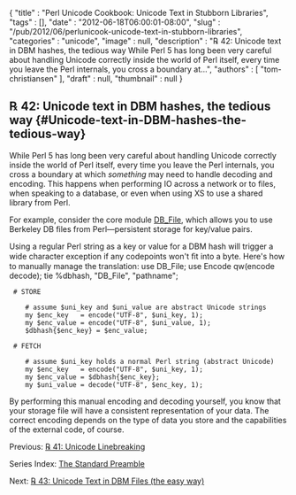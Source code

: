 {
   "title" : "Perl Unicode Cookbook: Unicode Text in Stubborn Libraries",
   "tags" : [],
   "date" : "2012-06-18T06:00:01-08:00",
   "slug" : "/pub/2012/06/perlunicook-unicode-text-in-stubborn-libraries",
   "categories" : "unicode",
   "image" : null,
   "description" : "℞ 42: Unicode text in DBM hashes, the tedious way While Perl 5 has long been very careful about handling Unicode correctly inside the world of Perl itself, every time you leave the Perl internals, you cross a boundary at...",
   "authors" : [
      "tom-christiansen"
   ],
   "draft" : null,
   "thumbnail" : null
}





℞ 42: Unicode text in DBM hashes, the tedious way {#Unicode-text-in-DBM-hashes-the-tedious-way}
-------------------------------------------------

While Perl 5 has long been very careful about handling Unicode correctly
inside the world of Perl itself, every time you leave the Perl
internals, you cross a boundary at which *something* may need to handle
decoding and encoding. This happens when performing IO across a network
or to files, when speaking to a database, or even when using XS to use a
shared library from Perl.

For example, consider the core module
[DB\_File](http://search.cpan.org/perldoc?DB_File), which allows you to
use Berkeley DB files from Perl—persistent storage for key/value pairs.

Using a regular Perl string as a key or value for a DBM hash will
trigger a wide character exception if any codepoints won't ﬁt into a
byte. Here's how to manually manage the translation:
        use DB_File;
        use Encode qw(encode decode);
        tie %dbhash, "DB_File", "pathname";

     # STORE

        # assume $uni_key and $uni_value are abstract Unicode strings
        my $enc_key   = encode("UTF-8", $uni_key, 1);
        my $enc_value = encode("UTF-8", $uni_value, 1);
        $dbhash{$enc_key} = $enc_value;

     # FETCH

        # assume $uni_key holds a normal Perl string (abstract Unicode)
        my $enc_key   = encode("UTF-8", $uni_key, 1);
        my $enc_value = $dbhash{$enc_key};
        my $uni_value = decode("UTF-8", $enc_key, 1);

By performing this manual encoding and decoding yourself, you know that
your storage file will have a consistent representation of your data.
The correct encoding depends on the type of data you store and the
capabilities of the external code, of course.

Previous: [℞ 41: Unicode
Linebreaking](/media/_pub_2012_06_perlunicook-unicode-text-in-stubborn-libraries/perlunicook-unicode-linebreaking.html)

Series Index: [The Standard
Preamble](/media/_pub_2012_06_perlunicook-unicode-text-in-stubborn-libraries/perlunicook-standard-preamble.html)

Next: [℞ 43: Unicode Text in DBM Files (the easy
way)](/media/_pub_2012_06_perlunicook-unicode-text-in-stubborn-libraries/perlunicook-unicode-text-in-dbm-files-the-easy-way.html)



